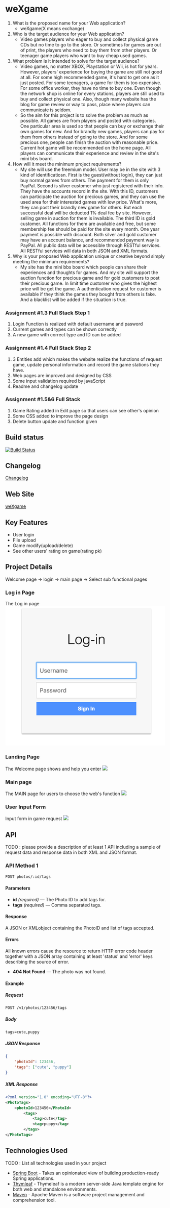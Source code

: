 # weXgame

1. What is the proposed name for your Web application?
    - weXgame(X means exchange)
2. Who is the target audience for your Web application?
    - Video games players who eager to buy and collect physical game CDs but no time to go to the store. Or sometimes for games are out of print, the players who need to buy them from other players. Or teenager game players who want to buy cheap used games.
3. What problem is it intended to solve for the target audience?
    - Video games, no matter XBOX, Playstation or Wii, is hot for years. However, players' experience for buying the game are still not good at all. For some high recommended game, it's hard to get one as it just posted. For some teenagers, a game for them is too expensive. For some office worker, they have no time to buy one. Even though the network shop is online for every stations, players are still used to buy and collect physical one. Also, though many website has the blog for game review or way to pass, place where players can communicate is seldom.
    - So the aim for this project is to solve the problem as much as possible. All games are from players and posted with categories. One particular area is used so that people can buy or exchange their own games for new. And for brandly new games, players can pay for them from others instead of going to the store. And for some precious one, people can finish the auction with reasonable price. Current hot game will be recommended on the home page. All players can communicate their experience and review in the site's mini bbs board.
4. How will it meet the minimum project requirements?
    - My site will use the freemium model. User may be in the site with 3 kind of identificatiosn. First is the guest(without login), they can just buy normal games from others. The payment for them is only PayPal. Second is silver customer who just registered with their info. They have the accounts record in the site. With this ID, customers can participate the auction for precious games, and they can use the used area for their interested games with low price. What's more, they can post their brandly new game for others. But each successful deal will be deducted 1% deal fee by site. However, selling game in auction for them is invailable. The third ID is gold customer. All functions for them are available and free, but some membership fee should be paid for the site every month. One year payment is possible with discount. Both silver and gold customer may have an account balance, and recommended payment way is PayPal. All public data will be accessible through RESTful services. All RESTful services will data in both JSON and XML formats. 
5. Why is your proposed Web application unique or creative beyond simply meeting the minimum requirements?
    - My site has the mini bbs board which people can share their experiences and thoughts for games. And my site will support the auction function for precious game and for gold customers to post their precious game. In limit time customer who gives the highest price will be get the game. A authentication request for customer is available if they think the games they bought from others is fake. And a blacklist will be added if the situation is true.

### Assignment #1.3 Full Stack Step 1
1. Login Function is realized with default username and pasword
2. Current games and types can be shown correctly
3. A new game with correct type and ID can be added

### Assignment #1.4 Full Stack Step 2
1. 3 Entities add which makes the website realize the functions of request game, update personal information and record the game stations they have.
2. Web pages are improved and designed by CSS
3. Some input validation required by javaScript
4. Readme and changelog update

### Assignment #1.5&6 Full Stack 
1. Game Rating added in Edit page so that users can see other's opinion
2. Some CSS added to improve the page design
3. Delete button update and function given

## Build status

[![Build Status](https://travis-ci.org/infsci2560sp17/full-stack-web-HaominHU.svg?branch=master)](https://travis-ci.org/infsci2560sp17/full-stack-web-HaominHU)

## Changelog

[Changelog](CHANGELOG.md)

## Web Site

[weXgame](https://damp-forest-90272.herokuapp.com/)

## Key Features

* User login
* File upload
* Game modify(upload/delete)
* See other users' rating on game(rating pk)

## Project Details
Welcome page -> login -> main page -> Select sub functional pages

### Log in Page

The Log in  page 
![](login.png)

### Landing Page

The Welcome page shows and help you enter
![](home.png)

### Main page

The MAIN page for users to choose the web's function
![](mainpage.png)

### User Input Form

Input form in game request ![](input.png)

## API

TODO : please provide a description of at least 1 API including a sample of request data and response data in both XML and JSON format.

### API Method 1

    POST photos/:id/tags

#### Parameters

- **id** _(required)_ — The Photo ID to add tags for.
- **tags** _(required)_ — Comma separated tags.

#### Response

A JSON or XMLobject containing the PhotoID and list of tags accepted.

#### Errors

All known errors cause the resource to return HTTP error code header together with a JSON array containing at least 'status' and 'error' keys describing the source of error.

- **404 Not Found** — The photo was not found.

#### Example

##### Request

    POST /v1/photos/123456/tags

##### Body

    tags=cute,puppy


##### JSON Response

```json
{
    "photoId": 123456,
    "tags": ["cute", "puppy"]
}
```

##### XML Response

```xml
<?xml version="1.0" encoding="UTF-8"?>
<PhotoTags>
    <photoId>123456</PhotoId>
        <tags>
            <tag>cute</tag>
            <tag>puppy</tag>
        </tags>
</PhotoTags>
```

## Technologies Used

TODO : List all technologies used in your project

- [Spring Boot](https://projects.spring.io/spring-boot/) - Takes an opinionated view of building production-ready Spring applications.
- [Thymleaf](http://www.thymeleaf.org/) - Thymeleaf is a modern server-side Java template engine for both web and standalone environments.
- [Maven](https://maven.apache.org/) - Apache Maven is a software project management and comprehension tool.
